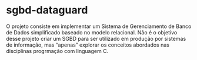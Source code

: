 # sgbd-dataguard
O projeto consiste em implementar um Sistema de Gerenciamento de Banco de Dados simplificado baseado no modelo relacional. Não é o objetivo desse projeto criar um SGBD para ser utilizado em produção por sistemas de informação, mas “apenas” explorar os conceitos abordados nas disciplinas progrmação com linguagem C.
